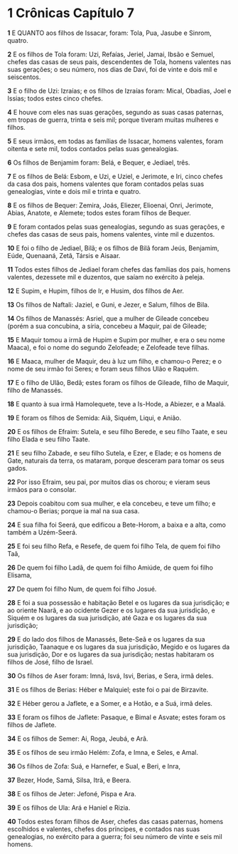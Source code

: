 # 1 Crônicas Capítulo 7

**1** 	E QUANTO aos filhos de Issacar, foram: Tola, Pua, Jasube e Sinrom, quatro.

**2** 	E os filhos de Tola foram: Uzi, Refaías, Jeriel, Jamai, Ibsão e Semuel, chefes das casas de seus pais, descendentes de Tola, homens valentes nas suas gerações; o seu número, nos dias de Davi, foi de vinte e dois mil e seiscentos.

**3** 	E o filho de Uzi: Izraías; e os filhos de Izraías foram: Mical, Obadias, Joel e Issias; todos estes cinco chefes.

**4** 	E houve com eles nas suas gerações, segundo as suas casas paternas, em tropas de guerra, trinta e seis mil; porque tiveram muitas mulheres e filhos.

**5** 	E seus irmãos, em todas as famílias de Issacar, homens valentes, foram oitenta e sete mil, todos contados pelas suas genealogias.

**6** 	Os filhos de Benjamim foram: Belá, e Bequer, e Jediael, três.

**7** 	E os filhos de Belá: Esbom, e Uzi, e Uziel, e Jerimote, e Iri, cinco chefes da casa dos pais, homens valentes que foram contados pelas suas genealogias, vinte e dois mil e trinta e quatro.

**8** 	E os filhos de Bequer: Zemira, Joás, Eliezer, Elioenai, Onri, Jerimote, Abias, Anatote, e Alemete; todos estes foram filhos de Bequer.

**9** 	E foram contados pelas suas genealogias, segundo as suas gerações, e chefes das casas de seus pais, homens valentes, vinte mil e duzentos.

**10** 	E foi o filho de Jediael, Bilã; e os filhos de Bilã foram Jeús, Benjamim, Eúde, Quenaaná, Zetã, Társis e Aisaar.

**11** 	Todos estes filhos de Jediael foram chefes das famílias dos pais, homens valentes, dezessete mil e duzentos, que saíam no exército à peleja.

**12** 	E Supim, e Hupim, filhos de Ir, e Husim, dos filhos de Aer.

**13** 	Os filhos de Naftali: Jaziel, e Guni, e Jezer, e Salum, filhos de Bila.

**14** 	Os filhos de Manassés: Asriel, que a mulher de Gileade concebeu (porém a sua concubina, a síria, concebeu a Maquir, pai de Gileade;

**15** 	E Maquir tomou a irmã de Hupim e Supim por mulher, e era o seu nome Maaca), e foi o nome do segundo Zelofeade; e Zelofeade teve filhas.

**16** 	E Maaca, mulher de Maquir, deu à luz um filho, e chamou-o Perez; e o nome de seu irmão foi Seres; e foram seus filhos Ulão e Raquém.

**17** 	E o filho de Ulão, Bedã; estes foram os filhos de Gileade, filho de Maquir, filho de Manassés.

**18** 	E quanto à sua irmã Hamolequete, teve a Is-Hode, a Abiezer, e a Maalá.

**19** 	E foram os filhos de Semida: Aiã, Siquém, Liqui, e Anião.

**20** 	E os filhos de Efraim: Sutela, e seu filho Berede, e seu filho Taate, e seu filho Elada e seu filho Taate.

**21** 	E seu filho Zabade, e seu filho Sutela, e Ezer, e Elade; e os homens de Gate, naturais da terra, os mataram, porque desceram para tomar os seus gados.

**22** 	Por isso Efraim, seu pai, por muitos dias os chorou; e vieram seus irmãos para o consolar.

**23** 	Depois coabitou com sua mulher, e ela concebeu, e teve um filho; e chamou-o Berias; porque ia mal na sua casa.

**24** 	E sua filha foi Seerá, que edificou a Bete-Horom, a baixa e a alta, como também a Uzém-Seerá.

**25** 	E foi seu filho Refa, e Resefe, de quem foi filho Tela, de quem foi filho Taã,

**26** 	De quem foi filho Ladã, de quem foi filho Amiúde, de quem foi filho Elisama,

**27** 	De quem foi filho Num, de quem foi filho Josué.

**28** 	E foi a sua possessão e habitação Betel e os lugares da sua jurisdição; e ao oriente Naarã, e ao ocidente Gezer e os lugares da sua jurisdição, e Siquém e os lugares da sua jurisdição, até Gaza e os lugares da sua jurisdição;

**29** 	E do lado dos filhos de Manassés, Bete-Seã e os lugares da sua jurisdição, Taanaque e os lugares da sua jurisdição, Megido e os lugares da sua jurisdição, Dor e os lugares da sua jurisdição; nestas habitaram os filhos de José, filho de Israel.

**30** 	Os filhos de Aser foram: Imná, Isvá, Isvi, Berias, e Sera, irmã deles.

**31** 	E os filhos de Berias: Héber e Malquiel; este foi o pai de Birzavite.

**32** 	E Héber gerou a Jaflete, e a Somer, e a Hotão, e a Suá, irmã deles.

**33** 	E foram os filhos de Jaflete: Pasaque, e Bimal e Asvate; estes foram os filhos de Jaflete.

**34** 	E os filhos de Semer: Ai, Roga, Jeubá, e Arã.

**35** 	E os filhos de seu irmão Helém: Zofa, e Imna, e Seles, e Amal.

**36** 	Os filhos de Zofa: Suá, e Harnefer, e Sual, e Beri, e Inra,

**37** 	Bezer, Hode, Samá, Silsa, Itrã, e Beera.

**38** 	E os filhos de Jeter: Jefoné, Pispa e Ara.

**39** 	E os filhos de Ula: Ará e Haniel e Rizia.

**40** 	Todos estes foram filhos de Aser, chefes das casas paternas, homens escolhidos e valentes, chefes dos príncipes, e contados nas suas genealogias, no exército para a guerra; foi seu número de vinte e seis mil homens.

